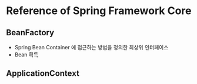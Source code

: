 # Reference of Spring Framework Core 

## BeanFactory
- Spring Bean Container 에 접근하는 방법을 정의한 최상위 인터페이스
- Bean 획득

## ApplicationContext